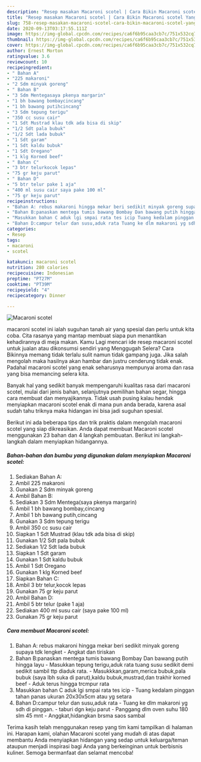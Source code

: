```yaml
---
description: "Resep masakan Macaroni scotel | Cara Bikin Macaroni scotel Yang Lezat"
title: "Resep masakan Macaroni scotel | Cara Bikin Macaroni scotel Yang Lezat"
slug: 758-resep-masakan-macaroni-scotel-cara-bikin-macaroni-scotel-yang-lezat
date: 2020-09-13T03:17:55.111Z
image: https://img-global.cpcdn.com/recipes/ca6f6b95caa3cb7c/751x532cq70/macaroni-scotel-foto-resep-utama.jpg
thumbnail: https://img-global.cpcdn.com/recipes/ca6f6b95caa3cb7c/751x532cq70/macaroni-scotel-foto-resep-utama.jpg
cover: https://img-global.cpcdn.com/recipes/ca6f6b95caa3cb7c/751x532cq70/macaroni-scotel-foto-resep-utama.jpg
author: Ernest Morton
ratingvalue: 3.6
reviewcount: 10
recipeingredient:
- " Bahan A"
- "225 makaroni"
- "2 Sdm minyak goreng"
- " Bahan B"
- "3 Sdm Mentegasaya pkenya margarin"
- "1 bh bawang bombaycincang"
- "1 bh bawang putihcincang"
- "3 Sdm tepung terigu"
- "350 cc susu cair"
- "1 Sdt Mustrad klau tdk ada bisa di skip"
- "1/2 Sdt pala bubuk"
- "1/2 Sdt lada bubuk"
- "1 Sdt garam"
- "1 Sdt kaldu bubuk"
- "1 Sdt Oregano"
- "1 klg Korned beef"
- " Bahan C"
- "3 btr telurkocok lepas"
- "75 gr keju parut"
- " Bahan D"
- "5 btr telur pake 1 aja"
- "400 ml susu cair saya pake 100 ml"
- "75 gr keju parut"
recipeinstructions:
- "Bahan A: rebus makaroni hingga mekar beri sedikit minyak goreng supaya tdk lengket Angkat dan tiriskan"
- "Bahan B:panaskan mentega tumis bawang Bombay Dan bawang putih hingga layu Masukkan tepung terigu,aduk rata tuang susu sedikit demi sedikit sambil ttp diaduk rata. Masukkkan,garam,merica bubuk,pala bubuk (saya lbh suka di parut),kaldu bubuk,mustrad,dan trakhir korned beef Aduk terus hingga trcmpur rata"
- "Masukkan bahan C aduk lgi smpai rata tes icip Tuang kedalam pinggan tahan panas ukuran 20x30x5cm atau yg setara"
- "Bahan D:campur telur dan susu,aduk rata Tuang ke dlm makaroni yg sdh di pinggan. taburi dgn keju parut Panggang dlm oven suhu 180 slm 45 mnt Anggkat,hidangkan  brsma saos sambal"
categories:
- Resep
tags:
- macaroni
- scotel

katakunci: macaroni scotel 
nutrition: 280 calories
recipecuisine: Indonesian
preptime: "PT27M"
cooktime: "PT39M"
recipeyield: "4"
recipecategory: Dinner

---
```



![Macaroni scotel](https://img-global.cpcdn.com/recipes/ca6f6b95caa3cb7c/751x532cq70/macaroni-scotel-foto-resep-utama.jpg)


macaroni scotel ini ialah suguhan tanah air yang spesial dan perlu untuk kita coba. Cita rasanya yang mantap membuat siapa pun menantikan kehadirannya di meja makan.
Kamu Lagi mencari ide resep macaroni scotel untuk jualan atau dikonsumsi sendiri yang Menggugah Selera? Cara Bikinnya memang tidak terlalu sulit namun tidak gampang juga. Jika salah mengolah maka hasilnya akan hambar dan justru cenderung tidak enak. Padahal macaroni scotel yang enak seharusnya mempunyai aroma dan rasa yang bisa memancing selera kita.

Banyak hal yang sedikit banyak mempengaruhi kualitas rasa dari macaroni scotel, mulai dari jenis bahan, selanjutnya pemilihan bahan segar, hingga cara membuat dan menyajikannya. Tidak usah pusing kalau hendak menyiapkan macaroni scotel enak di mana pun anda berada, karena asal sudah tahu triknya maka hidangan ini bisa jadi suguhan spesial.




Berikut ini ada beberapa tips dan trik praktis dalam mengolah macaroni scotel yang siap dikreasikan. Anda dapat membuat Macaroni scotel menggunakan 23 bahan dan 4 langkah pembuatan. Berikut ini langkah-langkah dalam menyiapkan hidangannya.

<!--inarticleads1-->

##### Bahan-bahan dan bumbu yang digunakan dalam menyiapkan Macaroni scotel:

1. Sediakan  Bahan A:
1. Ambil 225 makaroni
1. Gunakan 2 Sdm minyak goreng
1. Ambil  Bahan B:
1. Sediakan 3 Sdm Mentega(saya pkenya margarin)
1. Ambil 1 bh bawang bombay,cincang
1. Ambil 1 bh bawang putih,cincang
1. Gunakan 3 Sdm tepung terigu
1. Ambil 350 cc susu cair
1. Siapkan 1 Sdt Mustrad (klau tdk ada bisa di skip)
1. Gunakan 1/2 Sdt pala bubuk
1. Sediakan 1/2 Sdt lada bubuk
1. Siapkan 1 Sdt garam
1. Gunakan 1 Sdt kaldu bubuk
1. Ambil 1 Sdt Oregano
1. Gunakan 1 klg Korned beef
1. Siapkan  Bahan C:
1. Ambil 3 btr telur,kocok lepas
1. Gunakan 75 gr keju parut
1. Ambil  Bahan D:
1. Ambil 5 btr telur (pake 1 aja)
1. Sediakan 400 ml susu cair (saya pake 100 ml)
1. Gunakan 75 gr keju parut




<!--inarticleads2-->

##### Cara membuat Macaroni scotel:

1. Bahan A: rebus makaroni hingga mekar beri sedikit minyak goreng supaya tdk lengket - Angkat dan tiriskan
1. Bahan B:panaskan mentega tumis bawang Bombay Dan bawang putih hingga layu - Masukkan tepung terigu,aduk rata tuang susu sedikit demi sedikit sambil ttp diaduk rata. - Masukkkan,garam,merica bubuk,pala bubuk (saya lbh suka di parut),kaldu bubuk,mustrad,dan trakhir korned beef - Aduk terus hingga trcmpur rata
1. Masukkan bahan C aduk lgi smpai rata tes icip - Tuang kedalam pinggan tahan panas ukuran 20x30x5cm atau yg setara
1. Bahan D:campur telur dan susu,aduk rata - Tuang ke dlm makaroni yg sdh di pinggan. - taburi dgn keju parut - Panggang dlm oven suhu 180 slm 45 mnt - Anggkat,hidangkan  brsma saos sambal




Terima kasih telah menggunakan resep yang tim kami tampilkan di halaman ini. Harapan kami, olahan Macaroni scotel yang mudah di atas dapat membantu Anda menyiapkan hidangan yang sedap untuk keluarga/teman ataupun menjadi inspirasi bagi Anda yang berkeinginan untuk berbisnis kuliner. Semoga bermanfaat dan selamat mencoba!
